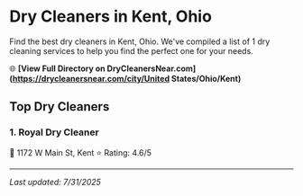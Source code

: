 # Dry Cleaners in Kent, Ohio

Find the best dry cleaners in Kent, Ohio. We've compiled a list of 1 dry cleaning services to help you find the perfect one for your needs.

🌐 **[View Full Directory on DryCleanersNear.com](https://drycleanersnear.com/city/United States/Ohio/Kent)**

## Top Dry Cleaners

### 1. Royal Dry Cleaner
📍 1172 W Main St, Kent
⭐ Rating: 4.6/5


---

*Last updated: 7/31/2025*
